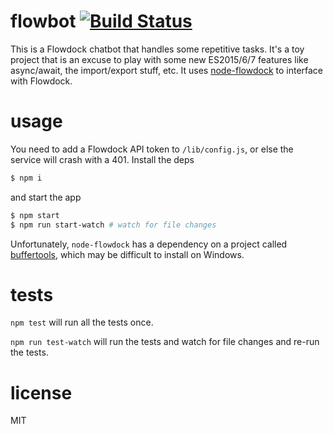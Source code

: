 # flowbot [![Build Status](https://travis-ci.org/gempesaw/flowbot.svg?branch=master)](https://travis-ci.org/gempesaw/flowbot)

This is a Flowdock chatbot that handles some repetitive tasks. It's a
toy project that is an excuse to play with some new ES2015/6/7
features like async/await, the import/export stuff, etc. It uses
[node-flowdock] to interface with Flowdock.

[node-flowdock]: https://github.com/flowdock/node-flowdock

# usage

You need to add a Flowdock API token to `/lib/config.js`, or else the
service will crash with a 401. Install the deps

```bash
$ npm i
```

and start the app

```bash
$ npm start
$ npm run start-watch # watch for file changes
```

Unfortunately, `node-flowdock` has a dependency on a project called 
[buffertools], which may be difficult to install on Windows.

[buffertools]: https://github.com/bnoordhuis/node-buffertools

# tests

`npm test` will run all the tests once.

`npm run test-watch` will run the tests and watch for file changes and
re-run the tests.

# license

MIT
